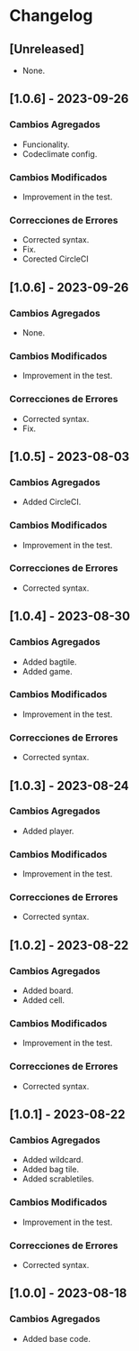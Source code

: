 # Changelog

## [Unreleased]
- None.

## [1.0.6] - 2023-09-26
### Cambios Agregados

- Funcionality.
- Codeclimate config.

### Cambios Modificados
- Improvement in the test.

### Correcciones de Errores
- Corrected syntax.
- Fix.
- Corected CircleCI


## [1.0.6] - 2023-09-26
### Cambios Agregados

- None.

### Cambios Modificados
- Improvement in the test.

### Correcciones de Errores
- Corrected syntax.
- Fix.

## [1.0.5] - 2023-08-03
### Cambios Agregados

- Added CircleCI.

### Cambios Modificados
- Improvement in the test.

### Correcciones de Errores
- Corrected syntax.

## [1.0.4] - 2023-08-30
### Cambios Agregados

- Added bagtile.
- Added game.

### Cambios Modificados
- Improvement in the test.

### Correcciones de Errores
- Corrected syntax.

## [1.0.3] - 2023-08-24
### Cambios Agregados

- Added player.

### Cambios Modificados
- Improvement in the test.

### Correcciones de Errores
- Corrected syntax.

## [1.0.2] - 2023-08-22
### Cambios Agregados

- Added board.
- Added cell.

### Cambios Modificados
- Improvement in the test.

### Correcciones de Errores
- Corrected syntax.

## [1.0.1] - 2023-08-22
### Cambios Agregados

- Added wildcard.
- Added bag tile.
- Added scrabletiles.

### Cambios Modificados
- Improvement in the test.

### Correcciones de Errores
- Corrected syntax.

## [1.0.0] - 2023-08-18
### Cambios Agregados
- Added base code.

